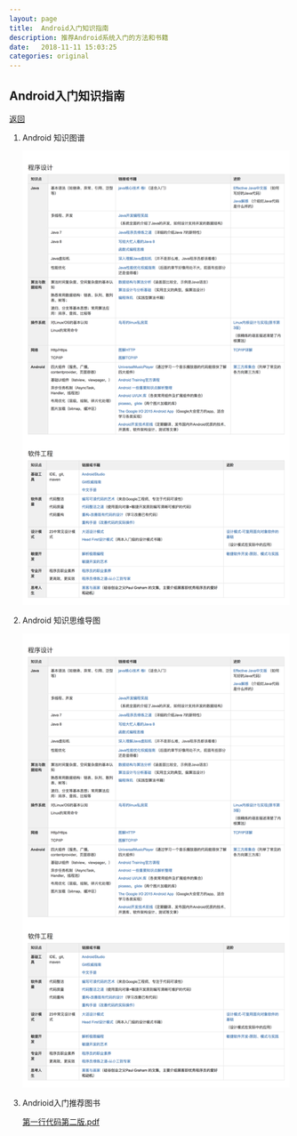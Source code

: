 ```yaml
---
layout: page
title:  Android入门知识指南
description: 推荐Android系统入门的方法和书籍
date:   2018-11-11 15:03:25
categories: original
---
```

## Android入门知识指南

[返回](./)


1.  Android 知识图谱

    ![Branching](./assets/images/Picture1.png)
    
1.  Android 知识思维导图

    ![Branching](./assets/images/Picture1.png)
    
1. Andrioid入门推荐图书

     <a href="./assets/pdf/第一行代码%20Android%20第2版-郭霖-人邮-2016.12.pdf" target="_blank">第一行代码第二版.pdf</a>
     
    




